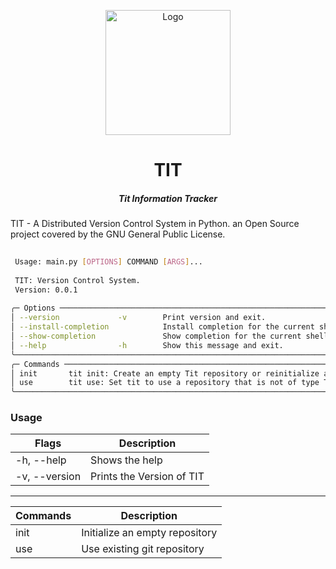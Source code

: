 <!--suppress HtmlDeprecatedAttribute -->

<p align="center"> 
    <img src="img/Logo/PNG/tit_logo_nobg.png" width="200" alt="Logo">
    <h1 align="center">TIT</h1>
    <h5 align="center">Tit Information Tracker</h5>
</p>

TIT - A Distributed Version Control System in Python. an Open Source project covered by the GNU General Public License.

```bash                                                                                                                                         
                                                                                                                                                    
 Usage: main.py [OPTIONS] COMMAND [ARGS]...                                                                                                         
                                                                                                                                                    
 TIT: Version Control System.                                                                                                                       
 Version: 0.0.1                                                                                                                                     
                                                                                                                                                    
╭─ Options ────────────────────────────────────────────────────────────────────────────────────────────────────────────────────────────────────────╮
│ --version             -v        Print version and exit.                                                                                          │
│ --install-completion            Install completion for the current shell.                                                                        │
│ --show-completion               Show completion for the current shell, to copy it or customize the installation.                                 │
│ --help                -h        Show this message and exit.                                                                                      │
╰──────────────────────────────────────────────────────────────────────────────────────────────────────────────────────────────────────────────────╯
╭─ Commands ───────────────────────────────────────────────────────────────────────────────────────────────────────────────────────────────────────╮
│ init       tit init: Create an empty Tit repository or reinitialize an existing one                                                              │
│ use        tit use: Set tit to use a repository that is not of type TIT (eg: git)                                                                │
╰──────────────────────────────────────────────────────────────────────────────────────────────────────────────────────────────────────────────────╯


```

<h3>Usage</h3>

| Flags           | Description                 | 
|-----------------|-----------------------------|
| -h, --help  	   | Shows the help      	       |
| -v, --version 	 | Prints the Version of TIT 	 |

---


| Commands | Description                         | 
|----------|-------------------------------------|
| init  	  | Initialize an empty repository      |
| use 	    | Use existing git repository 	       |
